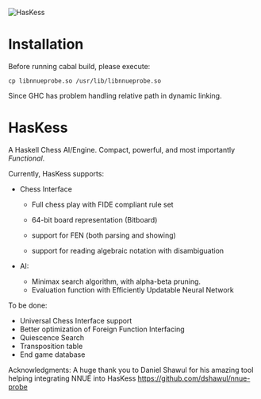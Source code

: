 ![HasKess](https://repository-images.githubusercontent.com/490344003/fd08bb91-7c93-4f8d-b1b0-9e69121aeb93)

# Installation
Before running cabal build, please execute:

`cp libnnueprobe.so /usr/lib/libnnueprobe.so`

Since GHC has problem handling relative path in dynamic linking.

# HasKess
 A Haskell Chess AI/Engine. Compact, powerful,  and most importantly *Functional*.

Currently, HasKess supports:

- Chess Interface

  - Full chess play with FIDE compliant rule set
  - 64-bit board representation (Bitboard)

  - support for FEN (both parsing and showing)

  - support for reading algebraic notation with disambiguation

- AI:

  - Minimax search algorithm, with alpha-beta pruning.
  - Evaluation function with Efficiently Updatable Neural Network

To be done:
- Universal Chess Interface support
- Better optimization of Foreign Function Interfacing
- Quiescence Search
- Transposition table
- End game database


Acknowledgments:
A huge thank you to Daniel Shawul for his amazing tool helping integrating NNUE into HasKess
https://github.com/dshawul/nnue-probe
